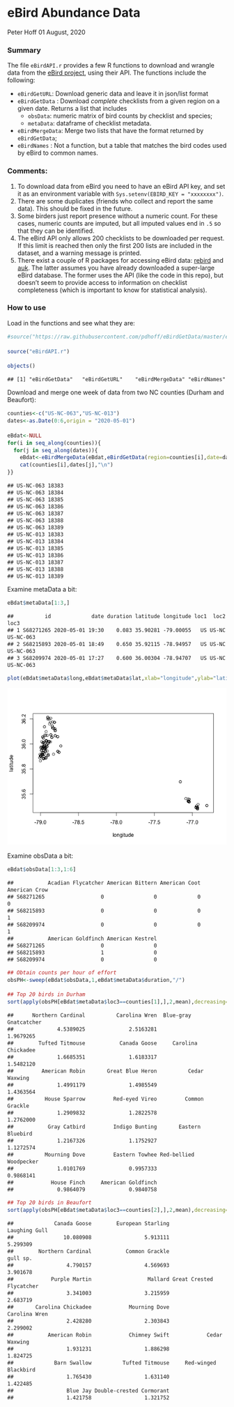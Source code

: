 eBird Abundance Data
================
Peter Hoff
01 August, 2020

### Summary

The file `eBirdAPI.r` provides a few R functions to download and wrangle
data from the [eBird
project](https://ebird.org/science/download-ebird-data-products), using
their API. The functions include the following:

  - `eBirdGetURL`: Download generic data and leave it in json/list
    format
  - `eBirdGetData` : Download *complete* checklists from a given region
    on a given date. Returns a list that includes
      - `obsData`: numeric matrix of bird counts by checklist and
        species;
      - `metaData`: dataframe of checklist metadata.
  - `eBirdMergeData`: Merge two lists that have the format returned by
    `eBirdGetData`;
  - `eBirdNames` : Not a function, but a table that matches the bird
    codes used by eBird to common names.

### Comments:

1)  To download data from eBird you need to have an eBird API key, and
    set it as an environment variable with `Sys.setenv(EBIRD_KEY =
    "xxxxxxxx")`.  
2)  There are some duplicates (friends who collect and report the same
    data). This should be fixed in the future.
3)  Some birders just report presence without a numeric count. For these
    cases, numeric counts are imputed, but all imputed values end in
    `.5` so that they can be identified.
4)  The eBird API only allows 200 checklists to be downloaded per
    request. If this limit is reached then only the first 200 lists are
    included in the dataset, and a warning message is printed.  
5)  There exist a couple of R packages for accessing eBird data:
    [rebird](https://github.com/ropensci/rebird) and
    [auk](https://github.com/CornellLabofOrnithology/auk/). The latter
    assumes you have already downloaded a super-large eBird database.
    The former uses the API (like the code in this repo), but doesn’t
    seem to provide access to information on checklist completeness
    (which is important to know for statistical analysis).

### How to use

Load in the functions and see what they are:

``` r
#source("https://raw.githubusercontent.com/pdhoff/eBirdGetData/master/eBirdAPI.r")

source("eBirdAPI.r")

objects()
```

    ## [1] "eBirdGetData"   "eBirdGetURL"    "eBirdMergeData" "eBirdNames"

Download and merge one week of data from two NC counties (Durham and
Beaufort):

``` r
counties<-c("US-NC-063","US-NC-013")
dates<-as.Date(0:6,origin = "2020-05-01")

eBdat<-NULL
for(i in seq_along(counties)){
  for(j in seq_along(dates)){
    eBdat<-eBirdMergeData(eBdat,eBirdGetData(region=counties[i],date=dates[j]))
    cat(counties[i],dates[j],"\n")
}}
```

    ## US-NC-063 18383 
    ## US-NC-063 18384 
    ## US-NC-063 18385 
    ## US-NC-063 18386 
    ## US-NC-063 18387 
    ## US-NC-063 18388 
    ## US-NC-063 18389 
    ## US-NC-013 18383 
    ## US-NC-013 18384 
    ## US-NC-013 18385 
    ## US-NC-013 18386 
    ## US-NC-013 18387 
    ## US-NC-013 18388 
    ## US-NC-013 18389

Examine metaData a bit:

``` r
eBdat$metaData[1:3,]
```

    ##          id             date duration latitude longitude loc1  loc2      loc3
    ## 1 S68271265 2020-05-01 19:30    0.083 35.90281 -79.00055   US US-NC US-NC-063
    ## 2 S68215893 2020-05-01 18:49    0.650 35.92115 -78.94957   US US-NC US-NC-063
    ## 3 S68209974 2020-05-01 17:27    0.600 36.00304 -78.94707   US US-NC US-NC-063

``` r
plot(eBdat$metaData$long,eBdat$metaData$lat,xlab="longitude",ylab="latitude") 
```

![](README_files/figure-gfm/unnamed-chunk-3-1.png)<!-- -->

Examine obsData a bit:

``` r
eBdat$obsData[1:3,1:6] 
```

    ##           Acadian Flycatcher American Bittern American Coot American Crow
    ## S68271265                  0                0             0             0
    ## S68215893                  0                0             0             1
    ## S68209974                  0                0             0             1
    ##           American Goldfinch American Kestrel
    ## S68271265                  0                0
    ## S68215893                  1                0
    ## S68209974                  0                0

``` r
## Obtain counts per hour of effort 
obsPH<-sweep(eBdat$obsData,1,eBdat$metaData$duration,"/") 

## Top 20 birds in Durham
sort(apply(obsPH[eBdat$metaData$loc3==counties[1],],2,mean),decreasing=TRUE)[1:20]  
```

    ##      Northern Cardinal          Carolina Wren  Blue-gray Gnatcatcher 
    ##              4.5389025              2.5163281              1.9679265 
    ##        Tufted Titmouse           Canada Goose     Carolina Chickadee 
    ##              1.6685351              1.6183317              1.5482120 
    ##         American Robin       Great Blue Heron          Cedar Waxwing 
    ##              1.4991179              1.4985549              1.4363564 
    ##          House Sparrow         Red-eyed Vireo         Common Grackle 
    ##              1.2909832              1.2822578              1.2762000 
    ##           Gray Catbird         Indigo Bunting       Eastern Bluebird 
    ##              1.2167326              1.1752927              1.1272574 
    ##          Mourning Dove         Eastern Towhee Red-bellied Woodpecker 
    ##              1.0101769              0.9957333              0.9868141 
    ##            House Finch     American Goldfinch 
    ##              0.9864079              0.9840758

``` r
## Top 20 birds in Beaufort 
sort(apply(obsPH[eBdat$metaData$loc3==counties[2],],2,mean),decreasing=TRUE)[1:20]  
```

    ##             Canada Goose        European Starling            Laughing Gull 
    ##                10.080908                 5.913111                 5.299309 
    ##        Northern Cardinal           Common Grackle                 gull sp. 
    ##                 4.790157                 4.569693                 3.901678 
    ##            Purple Martin                  Mallard Great Crested Flycatcher 
    ##                 3.341003                 3.215959                 2.683719 
    ##       Carolina Chickadee            Mourning Dove            Carolina Wren 
    ##                 2.428280                 2.303843                 2.299002 
    ##           American Robin            Chimney Swift            Cedar Waxwing 
    ##                 1.931231                 1.886298                 1.824725 
    ##             Barn Swallow          Tufted Titmouse     Red-winged Blackbird 
    ##                 1.765430                 1.631140                 1.422485 
    ##                 Blue Jay Double-crested Cormorant 
    ##                 1.421758                 1.321752

